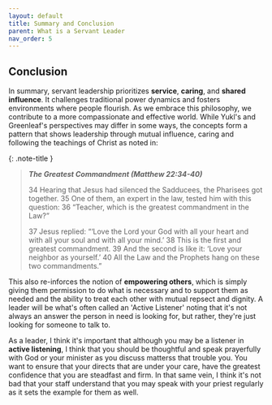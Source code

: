 ```yaml
---
layout: default
title: Summary and Conclusion
parent: What is a Servant Leader
nav_order: 5
---
```


## Conclusion

In summary, servant leadership prioritizes **service**, **caring**, and **shared influence**. It challenges traditional power dynamics and fosters environments where people flourish. As we embrace this philosophy, we contribute to a more compassionate and effective world. While Yukl's and Greenleaf's perspectives may differ in some ways, the concepts form a pattern that shows leadership through mutual influence, caring and following the teachings of Christ as noted in:


{: .note-title }
> ***The Greatest Commandment (Matthew 22:34-40)*** 
>
> 34 Hearing that Jesus had silenced the Sadducees, the Pharisees got together. 35 One of them, an expert in the law, tested him with this question: 36 “Teacher, which is the greatest commandment in the Law?”
>
> 37 Jesus replied: “‘Love the Lord your God with all your heart and with all your soul and with all your mind.’ 38 This is the first and greatest commandment. 39 And the second is like it: ‘Love your neighbor as yourself.’ 40 All the Law and the Prophets hang on these two commandments.”
>

This also re-inforces the notion of **empowering others**, which is simply giving them permission to do what is necessary and to support them as needed and the ability to treat each other with mutual repsect and dignity. A leader will be what's often called an 'Active Listener' noting that it's not always an answer the person in need is looking for, but rather, they're just looking for someone to talk to.

As a leader, I think it's important that although you may be a listener in **active listening**, I think that you should be thoughtful and speak prayerfully with God or your minister as you discuss matterss that trouble you. You want to ensure that your directs that are under your care, have the greatest confidence that you are steadfast and firm. In that same vein, I think it's not bad that your staff understand that you may speak with your priest regularly as it sets the example for them as well.

